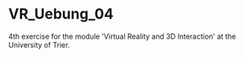 # VR_Uebung_04
4th exercise for the module 'Virtual Reality and 3D Interaction' at the University of Trier.
